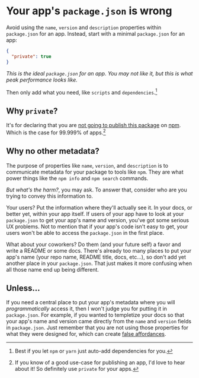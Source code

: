 # Your app's `package.json` is wrong

Avoid using the `name`, `version` and `description` properties within `package.json` for an app.
Instead, start with a minimal `package.json` for an app:

```json
{
  "private": true
}
```

_This is the ideal `package.json` for an app. You may not like it, but this is what peak performance looks like._

Then only add what you need, like `scripts` and `dependencies`.[^dependencies]
[^dependencies]: Best if you let `npm` or `yarn` just auto-add dependencies for you.

## Why `private`?

It's for declaring that you are [not going to publish this package](conveying) on [npm](https://www.npmjs.com/).
Which is the case for 99.999% of apps.[^npm-app]
[^npm-app]: If you know of a good use-case for publishing an app, I'd love to hear about it!
So definitely use `private` for your apps.

## Why no other metadata?

The purpose of properties like `name`, `version`, and `description` is to communicate metadata for your package to tools like `npm`.
They are what power things like the `npm info` and `npm search` commands.

_But what's the harm?_, you may ask.
To answer that, consider who are you trying to convey this information to.

Your users?
Put the information where they'll actually see it.
In your docs, or better yet, within your app itself.
If users of your app have to look at your `package.json` to get your app's name and version, you've got some serious UX problems.
Not to mention that if your app's code isn't easy to get, your users won't be able to access the `package.json` in the first place.

What about your coworkers?
Do them (and your future self) a favor and write a README or some docs.
There's already too many places to put your app's name (your repo name, README title, docs, etc...),
so don't add yet another place in your `package.json`.
That just makes it more confusing when all those name end up being different.

## Unless...

If you need a central place to put your app's metadata where you will _programmatically_ access it, then I won't judge you for putting it in `package.json`.
For example, if you wanted to templetize your docs so that your app's name and version came directly from the `name` and `version` fields in `package.json`.
Just remember that you are not using those properties for what they were designed for, which can create [false affordances](https://en.wikipedia.org/wiki/Affordance#False_affordances).
